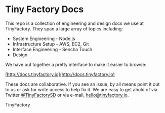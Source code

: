 # Tiny Factory Docs

This repo is a collection of engineering and design docs we use at TinyFactory.  They span a large array of topics including: 

- System Engineering - Node.js
- Infrastructure Setup - AWS, EC2, Git
- Interface Engineering - Sencha Touch
- Design

We have put together a pretty interface to make it easier to browse:

[http://docs.tinyfactory.io](http://docs.tinyfactory.io)

These docs are collaborative.  If you see an issue, by all means point it out to us or ask for write access to help fix it.  We are easy to get ahold of via Twitter [@TinyFactorySD](http://www.twitter.com/TinyFactorySD) or via e-mail, [hello@tinyfactory.io](mailto:hello@tinyfactory.io). 

TinyFactory
